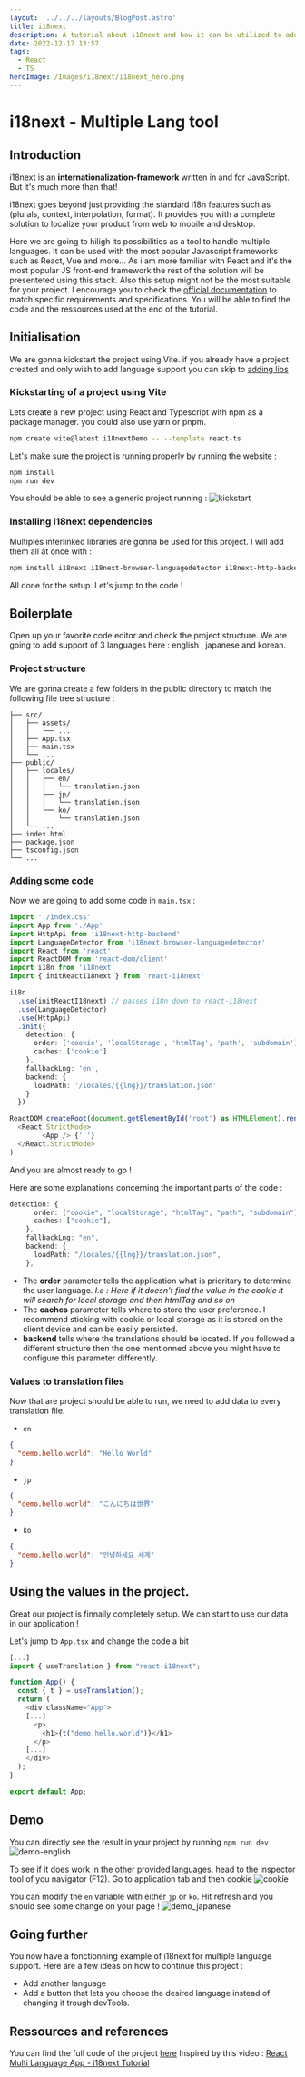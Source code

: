 ```yaml
---
layout: '../../../layouts/BlogPost.astro'
title: i18next
description: A tutorial about i18next and how it can be utilized to add multiple language support to a react web application.
date: 2022-12-17 13:57
tags:
  - React
  - TS
heroImage: /Images/i18next/i18next_hero.png
---
```


# i18next - Multiple Lang tool

## Introduction

i18next is an **internationalization-framework** written in and for JavaScript. But it's much more than that!

i18next goes beyond just providing the standard i18n features such as (plurals, context, interpolation, format). It provides you with a complete solution to localize your product from web to mobile and desktop.

Here we are going to hiligh its possibilities as a tool to handle multiple languages. It can be used with the most popular Javascript frameworks such as React, Vue and more...
As i am more familiar with React and it's the most popular JS front-end framework the rest of the solution will be presenteted using this stack. Also this setup might not be the most suitable for your project. I encourage you to check the [official documentation](https://www.i18next.com/) to match specific requirements and specifications.
You will be able to find the code and the ressources used at the end of the tutorial.

## Initialisation

We are gonna kickstart the project using Vite. if you already have a project created and only wish to add language support you can skip to [adding libs](###Installing-i18next-dependencies)

### Kickstarting of a project using Vite

Lets create a new project using React and Typescript with npm as a package manager. you could also use yarn or pnpm.

```bash
npm create vite@latest i18nextDemo -- --template react-ts
```

Let's make sure the project is running properly by running the website :

```bash
npm install
npm run dev
```

You should be able to see a generic project running :
![kickstart](/Images/i18next/kickstart_vite.png)

### Installing i18next dependencies

Multiples interlinked libraries are gonna be used for this project. I will add them all at once with :

```bash
npm install i18next i18next-browser-languagedetector i18next-http-backend react-i18next
```

All done for the setup. Let's jump to the code !

## Boilerplate

Open up your favorite code editor and check the project structure. We are going to add support of 3 languages here : english , japanese and korean.

### Project structure

We are gonna create a few folders in the public directory to match the following file tree structure :

```
├── src/
│   ├── assets/
│   │   └── ...
│   ├── App.tsx
│   ├── main.tsx
│   └── ...
├── public/
│   ├── locales/
│   │   ├── en/
│   │   │   └── translation.json
│   │   ├── jp/
│   │   │   └── translation.json
│   │   └── ko/
│   │       └── translation.json
│   └── ...
├── index.html
├── package.json
├── tsconfig.json
└── ...

```

### Adding some code

Now we are going to add some code in `main.tsx` :

```typescript
import './index.css'
import App from './App'
import HttpApi from 'i18next-http-backend'
import LanguageDetector from 'i18next-browser-languagedetector'
import React from 'react'
import ReactDOM from 'react-dom/client'
import i18n from 'i18next'
import { initReactI18next } from 'react-i18next'

i18n
  .use(initReactI18next) // passes i18n down to react-i18next
  .use(LanguageDetector)
  .use(HttpApi)
  .init({
    detection: {
      order: ['cookie', 'localStorage', 'htmlTag', 'path', 'subdomain'],
      caches: ['cookie']
    },
    fallbackLng: 'en',
    backend: {
      loadPath: '/locales/{{lng}}/translation.json'
    }
  })

ReactDOM.createRoot(document.getElementById('root') as HTMLElement).render(
  <React.StrictMode>
        <App /> {' '}
  </React.StrictMode>
)
```

And you are almost ready to go !

Here are some explanations concerning the important parts of the code :

```typescript
detection: {
      order: ["cookie", "localStorage", "htmlTag", "path", "subdomain"],
      caches: ["cookie"],
    },
    fallbackLng: "en",
    backend: {
      loadPath: "/locales/{{lng}}/translation.json",
    },
```

- The **order** parameter tells the application what is prioritary to determine the user language.
  _I.e : Here if it doesn't find the value in the cookie it will search for local storage and then htmlTag and so on_
- The **caches** parameter tells where to store the user preference. I recommend sticking with cookie or local storage as it is stored on the client device and can be easily persisted.
- **backend** tells where the translations should be located. If you followed a different structure then the one mentionned above you might have to configure this parameter differently.

### Values to translation files

Now that are project should be able to run, we need to add data to every translation file.

- `en`

```json
{
  "demo.hello.world": "Hello World"
}
```

- `jp`

```json
{
  "demo.hello.world": "こんにちは世界"
}
```

- `ko`

```json
{
  "demo.hello.world": "안녕하세요 세계"
}
```

## Using the values in the project.

Great our project is finnally completely setup. We can start to use our data in our application !

Let's jump to `App.tsx` and change the code a bit :

```typescript
[...]
import { useTranslation } from "react-i18next";

function App() {
  const { t } = useTranslation();
  return (
    <div className="App">
    [...]
      <p>
        <h1>{t("demo.hello.world")}</h1>
      </p>
    [...]
    </div>
  );
}

export default App;
```

## Demo

You can directly see the result in your project by running `npm run dev`
![demo-english](/Images/i18next/demo_english.png)

To see if it does work in the other provided languages, head to the inspector tool of you navigator (F12). Go to application tab and then cookie
![cookie](/Images/i18next/cookie.png)

You can modify the `en` variable with either `jp` or `ko`. Hit refresh and you should see some change on your page !
![demo_japanese](/Images/i18next/demo_japanese.png)

## Going further

You now have a fonctionning example of i18next for multiple language support. Here are a few ideas on how to continue this project :

- Add another language
- Add a button that lets you choose the desired language instead of changing it trough devTools.

## Ressources and references

You can find the full code of the project [here](https://gitlab.com/Guillaumeexc1/18next-demo)
Inspired by this video : [React Multi Language App - i18next Tutorial](https://www.youtube.com/watch?v=w04LXKlusCQ)

